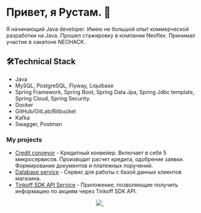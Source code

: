 # Привет, я Рустам. 👋



Я начинающий Java developer.
Имею не большой опыт коммерческой разработки на Java.
Прошел стажировку в компании Neoflex.
Принимал участие в хакатоне NEOHACK.

## 🛠Technical Stack
*   Java
*   MySQL, PostgreSQL, Flyway, Liquibase
*   Spring Framework, Spring Boot,  Spring Data Jpa, Spring Jdbc template, Spring Cloud, Spring Security.
*   Docker
*   GitHub/GitLab/Bitbucket
*   Kafka
*   Swagger, Postman


### My  projects

*   [Credit conveyor](https://github.com/SemenovRustam/Credit_Conveyor) - Кредитный конвейер. Включает в себя 5 микросервисов. Производит расчет кредита, одобрение заявки. Формирование документов и платежных поручений. 
*   [Database service](https://github.com/SemenovRustam/DatabaseService) - Сервис для работы с базой данных клиентов магазина. 
*   [Tinkoff SDK API Service](https://github.com/SemenovRustam/TinkoffStockService) - Приложение, позволяющие получить информацию по акциям через Tinkoff SDK API.



<p align='center'>
   <a href="https://t.me/Semenov_RV" target="_blank">
    <img src="https://img.shields.io/badge/Telegram-2CA5E0?style=for-the-badge&logo=telegram&logoColor=white" />        
  </a>&nbsp;&nbsp;
</p>


